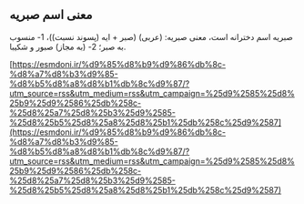 ## معنی اسم صبریه


صبریه اسم دخترانه است، معنی صبریه: (عربی) (صبر + ایه (پسوند نسبت))، 1- منسوب به صبر؛ 2- (به مجاز) صبور و شکیبا.

[https://esmdoni.ir/%d9%85%d8%b9%d9%86%db%8c-%d8%a7%d8%b3%d9%85-%d8%b5%d8%a8%d8%b1%db%8c%d9%87/?utm_source=rss&utm_medium=rss&utm_campaign=%25d9%2585%25d8%25b9%25d9%2586%25db%258c-%25d8%25a7%25d8%25b3%25d9%2585-%25d8%25b5%25d8%25a8%25d8%25b1%25db%258c%25d9%2587](https://esmdoni.ir/%d9%85%d8%b9%d9%86%db%8c-%d8%a7%d8%b3%d9%85-%d8%b5%d8%a8%d8%b1%db%8c%d9%87/?utm_source=rss&utm_medium=rss&utm_campaign=%25d9%2585%25d8%25b9%25d9%2586%25db%258c-%25d8%25a7%25d8%25b3%25d9%2585-%25d8%25b5%25d8%25a8%25d8%25b1%25db%258c%25d9%2587) 